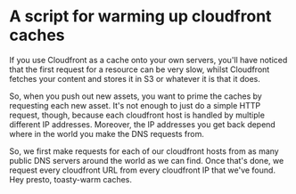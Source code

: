 A script for warming up cloudfront caches
=========================================

If you use Cloudfront as a cache onto your own servers, you'll have noticed that the first request for a resource
can be very slow, whilst Cloudfront fetches your content and stores it in S3 or whatever it is that it does.

So, when you push out new assets, you want to prime the caches by requesting each new asset. It's not enough to just do
a simple HTTP request, though, because each cloudfront host is handled by multiple different IP addresses. Moreover, the 
IP addresses you get back depend where in the world you make the DNS requests from.

So, we first make requests for each of our cloudfront hosts from as many public DNS servers around the world as we can find.
Once that's done, we request every cloudfront URL from every cloudfront IP that we've found. Hey presto, toasty-warm caches.
